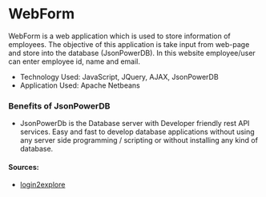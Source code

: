 # WebForm

WebForm is a web application which is used to store information of employees. The objective of this application is take input from web-page and store into the database (JsonPowerDB).
In this website employee/user can enter employee id, name and email.

* Technology Used: JavaScript, JQuery, AJAX, JsonPowerDB
* Application Used: Apache Netbeans

### Benefits of JsonPowerDB
* JsonPowerDb is the Database server with Developer friendly rest API services. Easy and fast to develop database applications without using any server side programming / scripting or without installing any kind of database.

#### Sources:
* [login2explore](https://login2explore.com/jpdb/index.html)
